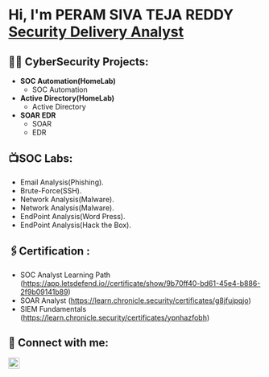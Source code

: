 <h1>Hi, I'm PERAM SIVA TEJA REDDY <br/><a href="https://www.linkedin.com/in/peram-siva-teja-reddy-819a64171/">Security Delivery Analyst</a></h1>

<h2>👨‍💻 CyberSecurity Projects:</h2>

- <b>SOC Automation(HomeLab)</b>
  - SOC Automation
- <b>Active Directory(HomeLab)</b>
  - Active Directory
- <b> SOAR EDR </b>
  - SOAR
  - EDR

<h2>📺SOC Labs: </h2>

-  Email Analysis(Phishing).
-  Brute-Force(SSH).
-  Network Analysis(Malware).
-  Network Analysis(Malware).
-  EndPoint Analysis(Word Press).
-  EndPoint Analysis(Hack the Box).
<h2>🖇️Certification : </h2>

- SOC Analyst Learning Path (https://app.letsdefend.io//certificate/show/9b70ff40-bd61-45e4-b886-2f9b09141b89)
- SOAR Analyst (https://learn.chronicle.security/certificates/g8jfujpqjo)
- SIEM Fundamentals (https://learn.chronicle.security/certificates/ypnhazfobh)
<h2> 🤳 Connect with me:</h2>

[<img align="left" alt="SivaTejaReddy | LinkedIn" width="22px" src="https://cdn.jsdelivr.net/npm/simple-icons@v3/icons/linkedin.svg" />][linkedin]

[linkedin]: https://www.linkedin.com/in/peram-siva-teja-reddy-819a64171/
